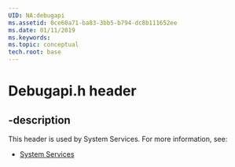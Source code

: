 ```yaml
---
UID: NA:debugapi
ms.assetid: 0ce60a71-ba83-3bb5-b794-dc8b111652ee
ms.date: 01/11/2019
ms.keywords: 
ms.topic: conceptual
tech.root: base
---
```


# Debugapi.h header


## -description


This header is used by System Services. For more information, see:

- [System Services](../_base/index.md)
